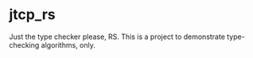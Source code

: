 # jtcp_rs

Just the type checker please, RS. This is a project to demonstrate type-checking algorithms, only.
